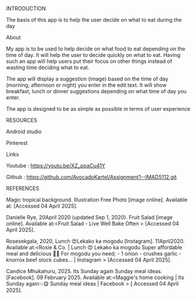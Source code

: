 INTRODUCTION 

The basis of this app is to help the user decide on what to eat during the day 

 

About 

My app is to be used to help decide on what food to eat depending on the time of day. It will help the user to decide quickly on what to eat. Having such an app will help users put their focus on other things instead of wasting time deciding what to eat. 

 

The app will display a suggestion (image) based on the time of day (morning, afternoon or night) you enter in the edit text. It will show breakfast, lunch or dinner suggestions depending on what time of day you enter.  

 

The app is designed to be as simple as possible in terms of user experience 

 

RESOURCES 

Android studio 

Pinterest 


 

Links 

Youtube : https://youtu.be/XZ_ppaCu41Y 

Github :  https://github.com/AvocadoKartel/Assignment1--IMAD5112.git

  

REFERENCES 

Magic tropical background. Illustration Free Photo [image online]. Available at:<Download Magic tropical background. Illustration for free > [Accessed 04 April 2025]. 

 Danielle Rye, 20April 2020 (updated Sep 1, 2020). Fruit Salad [image online]. Available at:<Fruit Salad - Live Well Bake Often > [Accessed 04 April 2025]. 

Rosesekgala, 2020, Lunch 😍Lekako ka mogodu [Instagram]. 11April2020. Available at:<Rosie & Co. | Lunch 😍 Lekako ka mogodu Super affordable meal and delicious 🤞🏾 For mogodu you need; - 1 onion - crushes garlic - knorrox beef stock cubes... | Instagram > [Accessed 04 April 2025]. 

Candice Mhukahuru, 2025. Its Sunday again Sunday meal ideas.[Facebook]. 09 February 2025. Available at:<Maggie's home cooking | Its Sunday again💥😋 Sunday meal ideas | Facebook > [ Accessed 04 April 2025]. 
